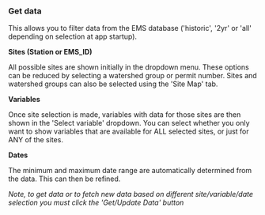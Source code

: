 ### Get data

This allows you to filter data from the EMS database ('historic', '2yr' or 'all' depending on selection at app startup).

**Sites (Station or EMS_ID)**  

All possible sites are shown initially in the dropdown menu. These options can be reduced by selecting a watershed group or permit number. Sites and watershed groups can also be selected using the 'Site Map' tab.  

**Variables**  

Once site selection is made, variables with data for those sites are then shown in the 'Select variable' dropdown. You can select whether you only want to show variables that are available for ALL selected sites, or just for ANY of the sites. 

**Dates**  

The minimum and maximum date range are automatically determined from the data. This can then be refined.  

*Note, to get data or to fetch new data based on different site/variable/date selection you must click the 'Get/Update Data' button* 



